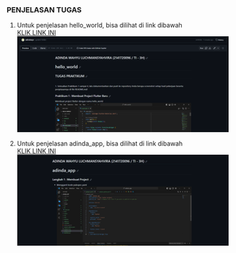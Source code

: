 ### PENJELASAN TUGAS
1. Untuk penjelasan hello_world, bisa dilihat di link dibawah <br>
[KLIK LINK INI](https://github.com/adindasyv/2141720096-mobile-2023/blob/main/week-05/src/hello_world/README.md)
![Alt text](docs/readme1.png)

2. Untuk penjelasan adinda_app, bisa dilihat di link dibawah <BR>
[KLIK LINK INI](https://github.com/adindasyv/2141720096-mobile-2023/blob/main/week-05/src/adinda_app/README.md)
![Alt text](docs/readme2.png)

